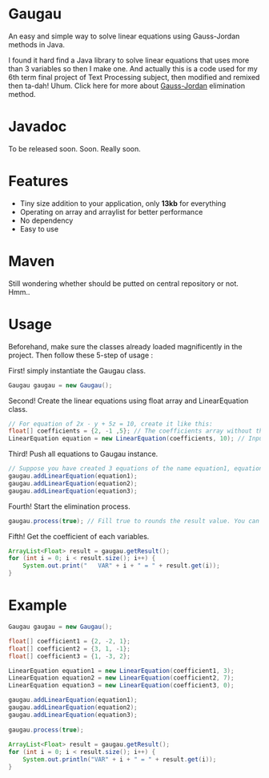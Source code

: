 # Gaugau
An easy and simple way to solve linear equations using Gauss-Jordan methods in Java.

I found it hard find a Java library to solve linear equations that uses more than 3 variables so then I make one. And actually this is a code used for my 6th term final project of Text Processing subject, then modified and remixed then ta-dah! Uhum.
Click here for more about [Gauss-Jordan](https://en.wikipedia.org/wiki/Gaussian_elimination) elimination method.

# Javadoc

To be released soon. Soon. Really soon.

# Features
- Tiny size addition to your application, only **13kb** for everything
- Operating on array and arraylist for better performance
- No dependency
- Easy to use

# Maven
Still wondering whether should be putted on central repository or not. Hmm..

# Usage
Beforehand, make sure the classes already loaded magnificently in the project. Then follow these 5-step of usage :

First! simply instantiate the Gaugau class.

```java
Gaugau gaugau = new Gaugau();
```

Second! Create the linear equations using float array and LinearEquation class.

```java
// For equation of 2x - y + 5z = 10, create it like this:
float[] coefficients = {2, -1 ,5}; // The coefficients array without the constant.
LinearEquation equation = new LinearEquation(coefficients, 10); // Input the float array and the constant (10)
```

Third! Push all equations to Gaugau instance.

```java
// Suppose you have created 3 equations of the name equation1, equation2, equation3
gaugau.addLinearEquation(equation1);
gaugau.addLinearEquation(equation2);
gaugau.addLinearEquation(equation3);
```

Fourth! Start the elimination process.

```java
gaugau.process(true); // Fill true to rounds the result value. You can left it empty though (default is false)
```

Fifth! Get the coefficient of each variables.

```java
ArrayList<Float> result = gaugau.getResult();
for (int i = 0; i < result.size(); i++) {
    System.out.print("   VAR" + i + " = " + result.get(i));
}
```


# Example
```java
Gaugau gaugau = new Gaugau();

float[] coefficient1 = {2, -2, 1};
float[] coefficient2 = {3, 1, -1};
float[] coefficient3 = {1, -3, 2};

LinearEquation equation1 = new LinearEquation(coefficient1, 3);
LinearEquation equation2 = new LinearEquation(coefficient2, 7);
LinearEquation equation3 = new LinearEquation(coefficient3, 0);

gaugau.addLinearEquation(equation1);
gaugau.addLinearEquation(equation2);
gaugau.addLinearEquation(equation3);
       
gaugau.process(true);
       
ArrayList<Float> result = gaugau.getResult();
for (int i = 0; i < result.size(); i++) {
    System.out.println("VAR" + i + " = " + result.get(i));
}
        
```

